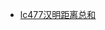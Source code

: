 - [lc477汉明距离总和](https://github.com/zhangminxiaozhang/JavaLook/blob/main/algorithm/dailyQuestion/lc.477%20%E6%B1%89%E6%98%8E%E8%B7%9D%E7%A6%BB%E6%80%BB%E5%92%8C.md)
